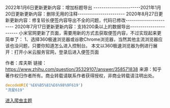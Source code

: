 2022年1月6日更新更新内容：增加标题导出
-----------------------2021年1月20日更新更新内容：删除无用的注释-----------------------
2020年8月27日更新更新内容：修复较长便签内容导出不全的问题，代码已修改-----------------------
2020年7月17日更新更新内容：支持200条以上的数据导出-----------------------
小米官网更新了页面，需要用新的方式去获取便签内容，不过实现起来更简单了：
1、选择360极速浏览器或谷歌Chrome浏览器，当然其他主流浏览器应该也没问题，只要你知道怎么进入控制台。
本文以360极速浏览器为例进行展开：打开小米云服务官网，登录后进入便签页面

作者：库夫斯
链接：https://www.zhihu.com/question/35329107/answer/358571838
来源：知乎
著作权归作者所有。商业转载请联系作者获得授权，非商业转载请注明出处。

```js
decodeURI('%E6%B5%81%E6%98%9F619')
"流星619"
```

[进入爬虫主题](https://www.luoxiao123.cn/js-qianduan-jiami-pojie.html)